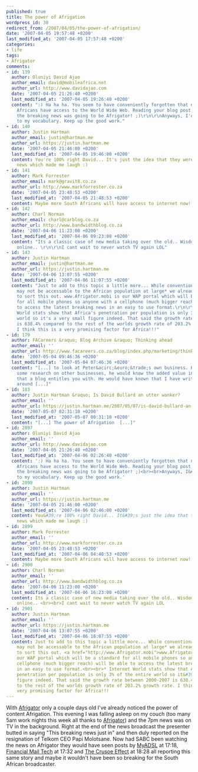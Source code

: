 ```yaml
---
published: true
title: The power of Afrigation
wordpress_id: 38
redirect_from: /2007/04/05/the-power-of-afrigation/
date: '2007-04-05 19:57:48 +0200'
last_modified_at: '2007-04-05 17:57:48 +0200'
categories:
- life
tags:
- Afrigator
comments:
- id: 139
  author: Oluniyi David Ajao
  author_email: david@mobileafrica.net
  author_url: http://www.davidajao.com
  date: '2007-04-05 21:26:40 +0200'
  last_modified_at: '2007-04-05 19:26:40 +0200'
  content: ":) Ha ha ha. You seem to have conveniently forgotten that not all South
    Africans have access to the World Wide Web. Reading your blog post, I thought
    the breaking news was going to be Afrigator! ;)\r\n\r\nAnyways, I'd add \"afrigation\"
    to my vocabulary. Keep up the good work."
- id: 140
  author: Justin Hartman
  author_email: justin@hartman.me
  author_url: https://justin.hartman.me
  date: '2007-04-05 21:46:00 +0200'
  last_modified_at: '2007-04-05 19:46:00 +0200'
  content: You're 100% right David... It's just the idea that they were "breaking"
    news which made me laugh :)
- id: 141
  author: Mark Forrester
  author_email: mark@gravit8.co.za
  author_url: http://www.markforrester.co.za
  date: '2007-04-05 23:48:53 +0200'
  last_modified_at: '2007-04-05 21:48:53 +0200'
  content: Maybe more South Africans will have access to internet now!
- id: 142
  author: Charl Norman
  author_email: charl@carblog.co.za
  author_url: http://www.bandwidthblog.co.za
  date: '2007-04-06 11:23:00 +0200'
  last_modified_at: '2007-04-06 09:23:00 +0200'
  content: "Its a classic case of new media taking over the old.. Wisdom of crowds
    online.. \r\n\r\nI cant wait to never watch TV again LOL"
- id: 143
  author: Justin Hartman
  author_email: justin@hartman.me
  author_url: https://justin.hartman.me
  date: '2007-04-06 13:07:55 +0200'
  last_modified_at: '2007-04-06 11:07:55 +0200'
  content: "Just to add to this topic a little more... While conventional Internet
    may not be accessable to the African population at large* we already have a plan
    to sort this out. www.Afrigator.mobi is our WAP portal which will be a standard
    for all mobile phones so anyone with a cellphone (much bigger reach) will be able
    to access the latest breaking news in an easy to use format.\r\n\r\n* Internet
    World stats show that Africa's penetration per population is only 3% of the entire
    world so it's a very small figure indeed. That said the growth rate between 2000-2007
    is 638.4% compared to the rest of the worlds growth rate of 203.2% growth rate.
    I think this is a very promising factor for Africa!!!"
- id: 179
  author: FACareers &raquo; Blog Archive &raquo; Thinking ahead
  author_email: ''
  author_url: http://www.facareers.co.za/blog/index.php/marketing/thinking-ahead/
  date: '2007-05-04 09:46:36 +0200'
  last_modified_at: '2007-05-04 07:46:36 +0200'
  content: "[...] to look at Peter&acirc;&euro;&trade;s own business. Had he done
    some research on other businesses, he would know the added value in networking
    that a blog entitles you with. He would have known that I have written a piece
    around [...]"
- id: 183
  author: Justin Hartman &raquo; Is David Bullard an utter wanker?
  author_email: ''
  author_url: https://justin.hartman.me/2007/05/07/is-david-bullard-an-utter-wanker/
  date: '2007-05-07 02:31:10 +0200'
  last_modified_at: '2007-05-07 00:31:10 +0200'
  content: "[...] The power of Afrigation  [...]"
- id: 2897
  author: Oluniyi David Ajao
  author_email: ''
  author_url: http://www.davidajao.com
  date: '2007-04-05 21:26:40 +0200'
  last_modified_at: '2007-04-06 02:26:40 +0200'
  content: ':) Ha ha ha. You seem to have conveniently forgotten that not all South
    Africans have access to the World Wide Web. Reading your blog post, I thought
    the breaking news was going to be Afrigator! ;)<br><br>Anyways, I&#39;d add "afrigation"
    to my vocabulary. Keep up the good work.'
- id: 2898
  author: Justin Hartman
  author_email: ''
  author_url: https://justin.hartman.me
  date: '2007-04-05 21:46:00 +0200'
  last_modified_at: '2007-04-06 02:46:00 +0200'
  content: You&#39;re 100% right David... It&#39;s just the idea that they were "breaking"
    news which made me laugh :)
- id: 2899
  author: Mark Forrester
  author_email: ''
  author_url: http://www.markforrester.co.za
  date: '2007-04-05 23:48:53 +0200'
  last_modified_at: '2007-04-06 04:48:53 +0200'
  content: Maybe more South Africans will have access to internet now!
- id: 2900
  author: Charl Norman
  author_email: ''
  author_url: http://www.bandwidthblog.co.za
  date: '2007-04-06 11:23:00 +0200'
  last_modified_at: '2007-04-06 16:23:00 +0200'
  content: Its a classic case of new media taking over the old.. Wisdom of crowds
    online.. <br><br>I cant wait to never watch TV again LOL
- id: 2901
  author: Justin Hartman
  author_email: ''
  author_url: https://justin.hartman.me
  date: '2007-04-06 13:07:55 +0200'
  last_modified_at: '2007-04-06 18:07:55 +0200'
  content: Just to add to this topic a little more... While conventional Internet
    may not be accessable to the African population at large* we already have a plan
    to sort this out. <a href="http://www.Afrigator.mobi">www.Afrigator.mobi</a> is
    our WAP portal which will be a standard for all mobile phones so anyone with a
    cellphone (much bigger reach) will be able to access the latest breaking news
    in an easy to use format.<br><br>* Internet World stats show that Africa&#39;s
    penetration per population is only 3% of the entire world so it&#39;s a very small
    figure indeed. That said the growth rate between 2000-2007 is 638.4% compared
    to the rest of the worlds growth rate of 203.2% growth rate. I think this is a
    very promising factor for Africa!!!
---
```

With <a href="http://www.afrigator.com">Afrigator</a> only a couple days old I've already noticed the power of content Afrigation. This evening I was falling asleep on my couch (too many 5am work nights this week all thanks to <a href="http://www.afrigator.com">Afrigator</a>) and the 7pm news was on TV in the background.
Right at the end of the news broadcast the presenter butted in saying "This breaking news just in" and then duly reported on the resignation of Telkom CEO Papi Molotsane.
Now had SABC been watching the news on Afrigator they would have seen posts by <a href="http://mybroadband.co.za/nephp/?m=show&id=6093">MyADSL</a> at 17:18, <a href="http://www.fmtech.co.za/uncategorised/papi-molotsane-quits-telkom/">Financial Mail Tech</a> at 17:32 and <a href="http://crusoeeffect.blogspot.com/2007/04/shake-up-or-wake-up-at-telkom.html">The Crusoe Effect</a> at 18:28 all reporting this same story and maybe it wouldn't have been so breaking for the South African broadcaster.
